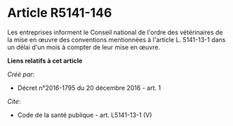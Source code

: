 # Article R5141-146

Les entreprises informent le Conseil national de l'ordre des vétérinaires de la mise en œuvre des conventions mentionnées à
l'article L. 5141-13-1 dans un délai d'un mois à compter de leur mise en œuvre.

**Liens relatifs à cet article**

_Créé par_:

  - Décret n°2016-1795 du 20 décembre 2016 - art. 1

_Cite_:

  - Code de la santé publique - art. L5141-13-1 (V)
